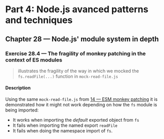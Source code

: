# Part 4: Node.js avanced patterns and techniques
## Chapter 28 &mdash; Node.js' module system in depth 
### Exercise 28.4 &mdash; The fragility of monkey patching in the context of ES modules
> illustrates the fragility of the way in which we mocked the `fs.readFile(...)` function in `mock-read-file.js`

#### Description
Using the same `mock-read-file.js` from [14 &mdash; ESM monkey patching](./14-esm-monkey-patching) it is demonstrated how it might not work depending on how the `fs` module is being imported:
+ It works when importing the *default* exported object from `fs`
+ It fails when importing the named export `readFile`
+ It fails when doing the namespace import of `fs`.

